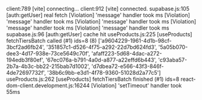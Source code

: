 client:789 [vite] connecting...
client:912 [vite] connected.
supabase.js:105 [auth:getUser] real fetch
[Violation] 'message' handler took <N>ms
[Violation] 'message' handler took <N>ms
[Violation] 'message' handler took <N>ms
[Violation] 'message' handler took <N>ms
[Violation] 'message' handler took <N>ms
supabase.js:96 [auth:getUser] cache hit
useProducts.js:225 [useProducts] fetchTiersBatch called (#1) ids=8 (8) ['a9604229-1961-4d1b-98cf-3bcf2ad6fb24', '351857c1-d526-4f75-a292-22d7bd624fd3', '5a05b070-dee3-4d17-938e-73ce5649c70f', 'afaff223-5d68-4dac-a272-194edb3f80ef', '67ec076a-b791-4a0d-a877-a22effd6b443', 'c93aba57-2b7a-4b3c-bb22-215bab7d1002', 'd7dbea72-e566-43f3-846f-4de72697732f', '38b6c9bb-e3d1-4f78-9360-51028d2a77c5']
useProducts.js:262 [useProducts] fetchTiersBatch finished (#1) ids=8
react-dom-client.development.js:16244 [Violation] 'setTimeout' handler took 55ms
